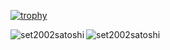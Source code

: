 

[![trophy](https://github-profile-trophy.vercel.app/?username=ryo-ma)](https://github.com/ryo-ma/github-profile-trophy)



<p>
<img align="left" src="https://github-readme-stats.vercel.app/api/top-langs?username=set2002satoshi&show_icons=true&locale=en&layout=compact" alt ="set2002satoshi" />
<img align="left" src="https://github-readme-stats.vercel.app/api?username=anuraghazra&show_icons=true&theme=radical" alt ="set2002satoshi" />

</p>

